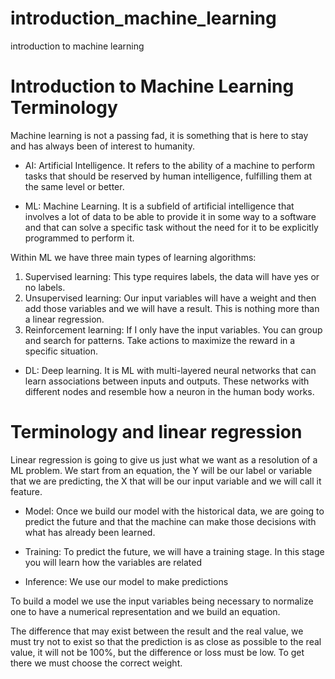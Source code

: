 # introduction_machine_learning
introduction to machine learning

# Introduction to Machine Learning Terminology
Machine learning is not a passing fad, it is something that is here to stay and has always been of interest to humanity.

* AI: Artificial Intelligence. It refers to the ability of a machine to perform tasks that should be reserved by human intelligence, fulfilling them at the same level or better.

* ML: Machine Learning. It is a subfield of artificial intelligence that involves a lot of data to be able to provide it in some way to a software and that can solve a specific task without the need for it to be explicitly programmed to perform it.

Within ML we have three main types of learning algorithms:
1. Supervised learning: This type requires labels, the data will have yes or no labels.
2. Unsupervised learning: Our input variables will have a weight and then add those variables and we will have a result. This is nothing more than a linear regression.
3. Reinforcement learning: If I only have the input variables. You can group and search for patterns. Take actions to maximize the reward in a specific situation.

* DL: Deep learning. It is ML with multi-layered neural networks that can learn associations between inputs and outputs. These networks with different nodes and resemble how a neuron in the human body works.

# Terminology and linear regression
Linear regression is going to give us just what we want as a resolution of a ML problem. We start from an equation, the Y will be our label or variable that we are predicting, the X that will be our input variable and we will call it feature.

* Model: Once we build our model with the historical data, we are going to predict the future and that the machine can make those decisions with what has already been learned.

* Training: To predict the future, we will have a training stage. In this stage you will learn how the variables are related

* Inference: We use our model to make predictions

To build a model we use the input variables being necessary to normalize one to have a numerical representation and we build an equation.

The difference that may exist between the result and the real value, we must try not to exist so that the prediction is as close as possible to the real value, it will not be 100%, but the difference or loss must be low. To get there we must choose the correct weight.